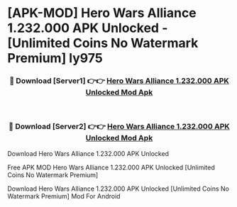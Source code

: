 # [APK-MOD] Hero Wars  Alliance 1.232.000 APK Unlocked - [Unlimited Coins No Watermark Premium] ly975



<div align="center">
<h3>🔴 Download [Server1] 👉👉 <a href="https://momento.my/?title=Hero_Wars__Alliance_1.232.000_APK_Unlocked">Hero Wars  Alliance 1.232.000 APK Unlocked Mod Apk</a></h3><br>

<h3>🔴 Download [Server2] 👉👉 <a href="https://momento.my/?title=Hero_Wars__Alliance_1.232.000_APK_Unlocked">Hero Wars  Alliance 1.232.000 APK Unlocked Mod Apk</a></h3>
</div>



Download Hero Wars  Alliance 1.232.000 APK Unlocked 

Free APK MOD Hero Wars  Alliance 1.232.000 APK Unlocked [Unlimited Coins No Watermark Premium]

Download Hero Wars  Alliance 1.232.000 APK Unlocked [Unlimited Coins No Watermark Premium] Mod For Android
